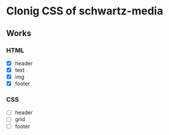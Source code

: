 # Clonig CSS of schwartz-media

## Works

### HTML

- [x] header
- [x] text
- [x] img
- [x] footer

### CSS

- [ ] header
- [ ] grid
- [ ] footer
